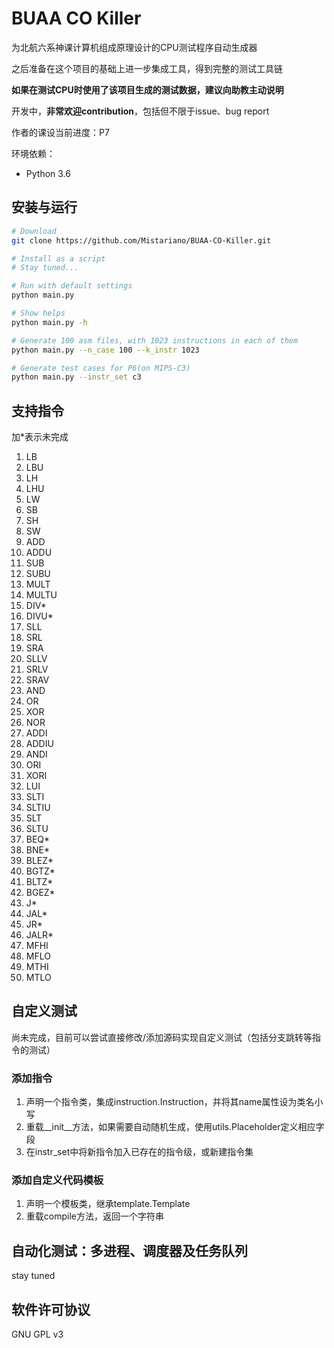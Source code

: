 # BUAA CO Killer

为北航六系神课计算机组成原理设计的CPU测试程序自动生成器

之后准备在这个项目的基础上进一步集成工具，得到完整的测试工具链

**如果在测试CPU时使用了该项目生成的测试数据，建议向助教主动说明**

开发中，**非常欢迎contribution**，包括但不限于issue、bug report

作者的课设当前进度：P7

环境依赖：
- Python 3.6


## 安装与运行

```bash
# Download
git clone https://github.com/Mistariano/BUAA-CO-Killer.git

# Install as a script 
# Stay tuned...

# Run with default settings
python main.py

# Show helps
python main.py -h

# Generate 100 asm files, with 1023 instructions in each of them
python main.py --n_case 100 --k_instr 1023

# Generate test cases for P6(on MIPS-C3)
python main.py --instr_set c3
```

## 支持指令

加*表示未完成

1.	LB
2.	LBU
3.	LH
4.	LHU
5.	LW
6.	SB
7.	SH
8.	SW
9.	ADD
10.	ADDU
11.	SUB
12.	SUBU
13.	MULT
14.	MULTU
15.	DIV*
16.	DIVU*
17.	SLL
18.	SRL
19.	SRA
20.	SLLV
21.	SRLV
22.	SRAV
23.	AND
24.	OR
25.	XOR
26.	NOR
27.	ADDI
28.	ADDIU
29.	ANDI
30.	ORI
31.	XORI
32.	LUI
33.	SLTI
34.	SLTIU
35.	SLT
36.	SLTU
37.	BEQ*
38.	BNE*
39.	BLEZ*
40.	BGTZ*
41.	BLTZ*
42.	BGEZ*
43.	J*
44.	JAL*
45.	JR*
46.	JALR*
47.	MFHI
48.	MFLO
49.	MTHI
50.	MTLO

## 自定义测试

尚未完成，目前可以尝试直接修改/添加源码实现自定义测试（包括分支跳转等指令的测试）

### 添加指令

1. 声明一个指令类，集成instruction.Instruction，并将其name属性设为类名小写
2. 重载__init__方法，如果需要自动随机生成，使用utils.Placeholder定义相应字段
3. 在instr_set中将新指令加入已存在的指令级，或新建指令集

### 添加自定义代码模板

1. 声明一个模板类，继承template.Template
2. 重载compile方法，返回一个字符串

## 自动化测试：多进程、调度器及任务队列

stay tuned

## 软件许可协议

GNU GPL v3
